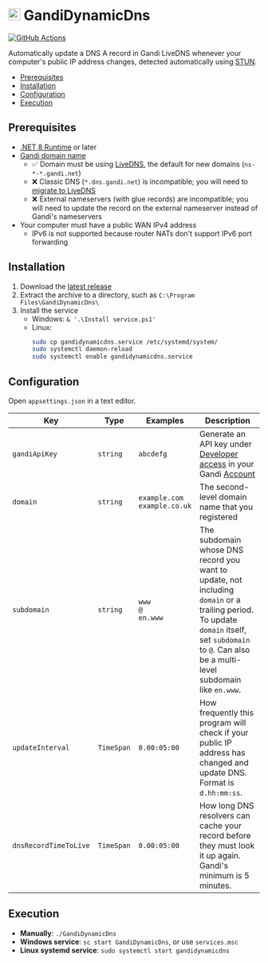 <img src="https://github.com/Aldaviva/GandiDynamicDns/raw/master/GandiDynamicDns/favicon.ico" height="24" alt="Gandi" /> GandiDynamicDns
===

[![GitHub Actions](https://img.shields.io/github/actions/workflow/status/Aldaviva/GandiDynamicDns/dotnet.yml?branch=master&logo=github)](https://github.com/Aldaviva/GandiDynamicDns/actions/workflows/dotnet.yml)

Automatically update a DNS A record in Gandi LiveDNS whenever your computer's public IP address changes, detected automatically using [STUN](https://developer.mozilla.org/en-US/docs/Web/API/WebRTC_API/Protocols#stun).

<!-- MarkdownTOC autolink="true" bracket="round" autoanchor="false" levels="1,2" -->

- [Prerequisites](#prerequisites)
- [Installation](#installation)
- [Configuration](#configuration)
- [Execution](#execution)

<!-- /MarkdownTOC -->

## Prerequisites
- [.NET 8 Runtime](https://dotnet.microsoft.com/en-us/download/dotnet/8.0) or later
- [Gandi domain name](https://www.gandi.net/en-US/domain)
    - ✅ Domain must be using [LiveDNS](https://www.gandi.net/en-US/domain/dns), the default for new domains (`ns-*-*.gandi.net`)
    - ❌ Classic DNS (`*.dns.gandi.net`) is incompatible; you will need to [migrate to LiveDNS](https://docs.gandi.net/en/domain_names/common_operations/changing_nameservers.html#switching-to-livedns)
    - ❌ External nameservers (with glue records) are incompatible; you will need to update the record on the external nameserver instead of Gandi's nameservers
- Your computer must have a public WAN IPv4 address
    - IPv6 is not supported because router NATs don't support IPv6 port forwarding

## Installation
1. Download the [latest release](https://github.com/Aldaviva/GandiDynamicDns/releases/latest/download/GandiDynamicDns-win-x64.zip)
1. Extract the archive to a directory, such as `C:\Program Files\GandiDynamicDns\`
1. Install the service
    - Windows: `& '.\Install service.ps1'`
    - Linux:
        ```sh
        sudo cp gandidynamicdns.service /etc/systemd/system/
        sudo systemctl daemon-reload
        sudo systemctl enable gandidynamicdns.service
        ```

## Configuration
Open `appsettings.json` in a text editor.

|Key|Type|Examples|Description|
|-|-|-|-|
|`gandiApiKey`|`string`|`abcdefg`|Generate an API key under [Developer access](https://account.gandi.net/en/users/_/security) in your Gandi [Account](https://account.gandi.net/en)|
|`domain`|`string`|`example.com`<br>`example.co.uk`|The second-level domain name that you registered|
|`subdomain`|`string`|`www`<br>`@`<br>`en.www`|The subdomain whose DNS record you want to update, not including `domain` or a trailing period. To update `domain` itself, set `subdomain` to `@`. Can also be a multi-level subdomain like `en.www`.|
|`updateInterval`|`TimeSpan`|`0.00:05:00`|How frequently this program will check if your public IP address has changed and update DNS. Format is `d.hh:mm:ss`.|
|`dnsRecordTimeToLive`|`TimeSpan`|`0.00:05:00`|How long DNS resolvers can cache your record before they must look it up again. Gandi's minimum is 5 minutes.|

## Execution
- **Manually**: `./GandiDynamicDns`
- **Windows service**: `sc start GandiDynamicDns`, or use `services.msc`
- **Linux systemd service**: `sudo systemctl start gandidynamicdns`